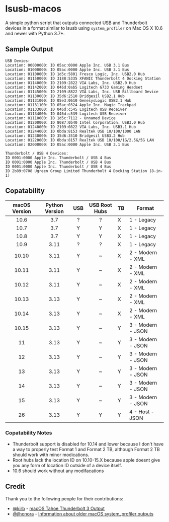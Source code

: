 # lsusb-macos
A simple python script that outputs connected USB and Thunderbolt devices in a format similar to lsusb using `system_profiler` on Mac OS X 10.6 and newer with Python 3.7+.

## Sample Output
```
USB Devies:
Location: 00000000: ID 05ac:0000 Apple Inc. USB 3.1 Bus
Location: 01000000: ID 05ac:0000 Apple Inc. USB 3.1 Bus
Location: 01100000: ID 1d5c:5801 Fresco Logic, Inc. USB2.0 Hub
Location: 01150000: ID 3188:5335 XFANIC Thunderbolt 4 Docking Station
Location: 01140000: ID 2109:2822 VIA Labs, Inc. USB2.0 Hub
Location: 01142000: ID 046d:0ab5 Logitech G733 Gaming Headset
Location: 01145000: ID 2109:8822 VIA Labs, Inc. USB Billboard Device
Location: 01130000: ID 35d6:2510 Bridgesil USB2.1 Hub
Location: 01131000: ID 05e3:0610 GenesysLogic USB2.1 Hub
Location: 01131100: ID 05ac:0324 Apple Inc. Magic Trackpad
Location: 01133000: ID 046d:c545 Logitech USB Receiver
Location: 01134000: ID 046d:c539 Logitech USB Receiver
Location: 01110000: ID 1d5c:7112 - Unnamed Device
Location: 01200000: ID 8087:0b40 Intel Corporation. USB3.0 Hub
Location: 01240000: ID 2109:0822 VIA Labs, Inc. USB3.1 Hub
Location: 01244000: ID 0bda:8153 Realtek USB 10/100/1000 LAN
Location: 01230000: ID 35d6:3510 Bridgesil USB3.2 Hub
Location: 01220000: ID 0bda:8157 Realtek USB 10/100/1G/2.5G/5G LAN
Location: 02000000: ID 05ac:0000 Apple Inc. USB 3.1 Bus

Thunderbolt / USB 4 Devices:
ID 0001:0000 Apple Inc. Thunderbolt / USB 4 Bus
ID 0001:0000 Apple Inc. Thunderbolt / USB 4 Bus
ID 0001:0000 Apple Inc. Thunderbolt / USB 4 Bus
ID 2b89:0708 Ugreen Group Limited Thunderbolt 4 Docking Station (8-in-1)
```

## Copatability
| macOS Version | Python Version | USB | USB Root Hubs  | TB | Format            |
| :-----------: | :------------: | :-: | :------------: | -- | ----------------- |
| 10.6          | 3.7            |  ?  |  ?             | X  | 1 - Legacy        |
| 10.7          | 3.7            |  Y  |  Y             | X  | 1 - Legacy        |
| 10.8          | 3.7            |  Y  |  Y             | X  | 1 - Legacy        |
| 10.9          | 3.11           |  ?  |  ?             | X  | 1 - Legacy        |
| 10.10         | 3.11           |  Y  |  ~             | X  | 2 - Modern - XML  |
| 10.11         | 3.11           |  Y  |  ~             | X  | 2 - Modern - XML  |
| 10.12         | 3.11           |  Y  |  ~             | X  | 2 - Modern - XML  |
| 10.13         | 3.13           |  Y  |  ~             | X  | 2 - Modern - XML  |
| 10.14         | 3.13           |  Y  |  ~             | X  | 2 - Modern - XML  |
| 10.15         | 3.13           |  Y  |  ~             | Y  | 3 - Modern - JSON |
| 11            | 3.13           |  Y  |  ~             | Y  | 3 - Modern - JSON |
| 12            | 3.13           |  Y  |  ~             | Y  | 3 - Modern - JSON |
| 13            | 3.13           |  Y  |  ~             | Y  | 3 - Modern - JSON |
| 14            | 3.13           |  Y  |  ~             | Y  | 3 - Modern - JSON |
| 15            | 3.13           |  Y  |  ~             | Y  | 3 - Modern - JSON |
| 26            | 3.13           |  Y  |  Y             | Y  | 4 - Host - JSON   |

### Copatability Notes
- Thunderbolt support is disabled for 10.14 and lower because I don't have a way to properly test Format 1 and Format 2 TB, although Format 2 TB should work with minor modications.
- Root hubs lack the location ID on 10.10-15.X because apple doesnt give you any form of location ID outside of a device itself.
- 10.6 should work without any modifacations

## Credit
Thank you to the following people for their contributions:
- [@kirb]("https://github.com/kirb") - [macOS Tahoe Thunderbolt 3 Output](./json_examples/tahoe_tb_kirb.json)
- [@jlhonora]("https://github.com/jlhonora") - [Information about older macOS system_profiler outputs ]("https://github.com/jlhonora/lsusb")